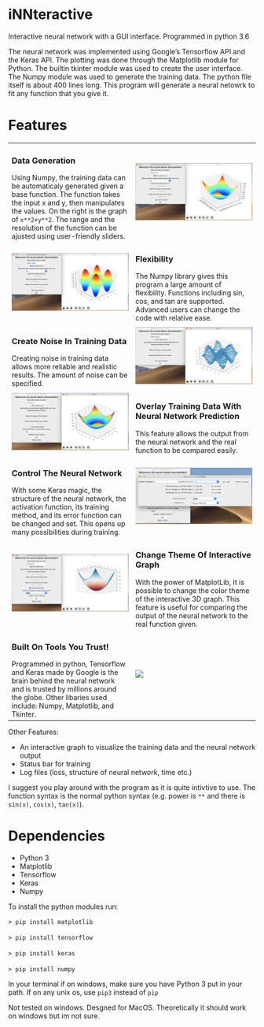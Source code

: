 # iNNteractive
Interactive neural network with a GUI interface. Programmed in python 3.6

The neural network was implemented using Google’s Tensorflow API and the Keras API. The plotting was done through the Matplotlib module for Python. The builtin tkinter module was used to create the user interface. The Numpy module was used to generate the training data. The python file itself is about 400 lines long. This program will generate a neural netowrk to fit any function that you give it.

# Features
<table>
  <tr>
    <td width="50%" valign="top">
<h3>Data Generation</h3>
Using Numpy, the training data can be automaticaly generated given a base function. The function takes the input x and y, then manipulates the values. On the right is the graph of <code>x**2+y**2</code>. The range and the resolution of the function can be ajusted using user-friendly sliders.
    </td>
    <td>
      <img src="images/screenshot3.png">
    </td>
  </tr>
  <tr>
    <td width="50%">
      <img src="images/screenshot4.png">
    </td>
    <td valign="top">
<h3>Flexibility</h3>
The Numpy library gives this program a large amount of flexibility. Functions including sin, cos, and tan are supported. Advanced users can change the code with relative ease.
    </td>
  </tr>
<tr>
    <td width="50%" valign="top">
<h3>Create Noise In Training Data</h3>
Creating noise in training data allows more reliable and realistic results. The amount of noise can be specified.
    </td>
    <td>
      <img src="images/screenshot5.png">
    </td>
  </tr>
  <tr>
    <td width="50%">
      <img src="images/screenshot6.png">
    </td>
    <td valign="top">
<h3>Overlay Training Data With Neural Network Prediction</h3>
This feature allows the output from the neural network and the real function to be compared easily.
    </td>
  </tr>

<tr>
    <td width="50%" valign="top">
<h3>Control The Neural Network</h3>
With some Keras magic, the structure of the neural network, the activation function, its training method, and its error function can be changed and set. This opens up many possibilities during training.
    </td>
    <td>
      <img src="images/screenshot2.png">
    </td>
  </tr>
  <tr>
    <td width="50%">
      <img src="images/screenshot1.png">
    </td>
    <td valign="top">
<h3>Change Theme Of Interactive Graph</h3>
With the power of MatplotLib, It is possible to change the color theme of the interactive 3D graph. This feature is useful for comparing the output of the neural network to the real function given.
    </td>
  </tr>
  <tr>
    <td width="50%" valign="top">
<h3>Built On Tools You Trust!</h3>
Programmed in python, Tensorflow and Keras made by Google is the brain behind the neural network and is trusted by millions around the globe. Other libaries used include: Numpy, Matplotlib, and Tkinter.
    </td>
    <td>
      <img src="https://www.tensorflow.org/images/tf_logo_social.png">
    </td>
  </tr>
</table>


Other Features:
* An interactive graph to visualize the training data and the neural network output
* Status bar for training
* Log files (loss, structure of neural network, time etc.)


I suggest you play around with the program as it is quite intivtive to use. The function syntax is the normal python syntax (e.g. power is `**` and there is `sin(x)`, `cos(x)`, `tan(x)`).

# Dependencies
* Python 3
* Matplotlib
* Tensorflow
* Keras
* Numpy

To install the python modules run:

```
> pip install matplotlib

> pip install tensorflow

> pip install keras

> pip install numpy
```

In your terminal if on windows, make sure you have Python 3 put in your path. If on any unix os, use `pip3` instead of `pip`

Not tested on windows. Desgned for MacOS. Theoretically it should work on windows but im not sure.

